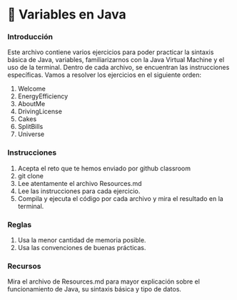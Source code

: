 # :carousel_horse: Variables en Java

### Introducción
Este archivo contiene varios ejercicios para poder practicar la sintaxis básica de Java, variables, familiarizarnos con la Java Virtual Machine y el uso de la terminal. Dentro de cada archivo, se encuentran las instrucciones específicas. Vamos a resolver los ejercicios en el siguiente orden:

1. Welcome
2. EnergyEfficiency
3. AboutMe
4. DrivingLicense
5. Cakes
6. SplitBills
7. Universe

### Instrucciones
1. Acepta el reto que te hemos enviado por github classroom 
2. git clone <repositorio>
3. Lee atentamente el archivo Resources.md 
4. Lee las instrucciones para cada ejercicio.
5. Compila y ejecuta el código por cada archivo y mira el resultado en la terminal.

### Reglas
1. Usa la menor cantidad de memoria posible.
2. Usa las convenciones de buenas prácticas.

### Recursos
Mira el archivo de Resources.md para mayor explicación sobre el funcionamiento de Java, su sintaxis básica y tipo de datos.
